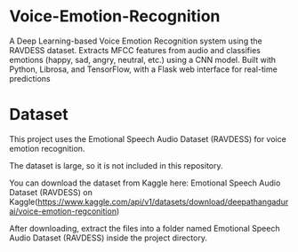 # Voice-Emotion-Recognition
A Deep Learning-based Voice Emotion Recognition system using the RAVDESS dataset. Extracts MFCC features from audio and classifies emotions (happy, sad, angry, neutral, etc.) using a CNN model. Built with Python, Librosa, and TensorFlow, with a Flask web interface for real-time predictions


# Dataset

This project uses the Emotional Speech Audio Dataset (RAVDESS) for voice emotion recognition.

The dataset is large, so it is not included in this repository.

You can download the dataset from Kaggle here:
Emotional Speech Audio Dataset (RAVDESS) on Kaggle(https://www.kaggle.com/api/v1/datasets/download/deepathangadurai/voice-emotion-regconition)

After downloading, extract the files into a folder named
Emotional Speech Audio Dataset (RAVDESS) inside the project directory.

